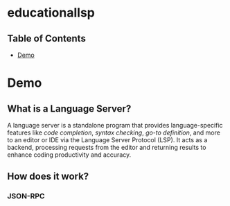 # educationallsp

## Table of Contents
- [Demo](#demo)

# Demo

## What is a Language Server?
A language server is a standalone program that provides language-specific features like *code completion*, *syntax checking*, *go-to definition*, and more to an editor or IDE via the Language Server Protocol (LSP). It acts as a backend, processing requests from the editor and returning results to enhance coding productivity and accuracy.

## How does it work?

### JSON-RPC


